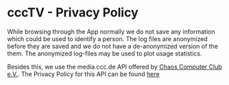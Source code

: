 # cccTV - Privacy Policy

While browsing through the App normally we do not save any information which could be used to identify a person.
The log files are anonymized before they are saved and we do not have a de-anonymized version of the them.
The anonymized log-files may be used to plot usage statistics.

Besides this, we use the media.ccc.de API offered by [Chaos Computer Club e.V.][ccc].
The Privacy Policy for this API can be found [here][media-ccc-policy] 

[ccc]: https://ccc.de/
[media-ccc-policy]: https://media.ccc.de/about.html
